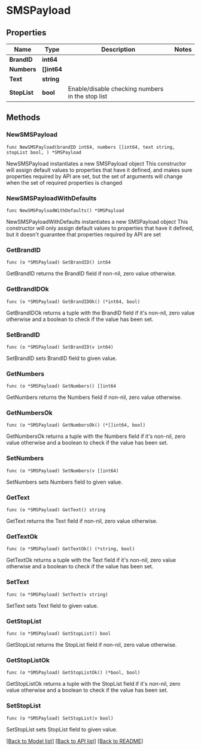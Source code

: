 # SMSPayload

## Properties

Name | Type | Description | Notes
------------ | ------------- | ------------- | -------------
**BrandID** | **int64** |  | 
**Numbers** | **[]int64** |  | 
**Text** | **string** |  | 
**StopList** | **bool** | Enable/disable checking numbers in the stop list | 

## Methods

### NewSMSPayload

`func NewSMSPayload(brandID int64, numbers []int64, text string, stopList bool, ) *SMSPayload`

NewSMSPayload instantiates a new SMSPayload object
This constructor will assign default values to properties that have it defined,
and makes sure properties required by API are set, but the set of arguments
will change when the set of required properties is changed

### NewSMSPayloadWithDefaults

`func NewSMSPayloadWithDefaults() *SMSPayload`

NewSMSPayloadWithDefaults instantiates a new SMSPayload object
This constructor will only assign default values to properties that have it defined,
but it doesn't guarantee that properties required by API are set

### GetBrandID

`func (o *SMSPayload) GetBrandID() int64`

GetBrandID returns the BrandID field if non-nil, zero value otherwise.

### GetBrandIDOk

`func (o *SMSPayload) GetBrandIDOk() (*int64, bool)`

GetBrandIDOk returns a tuple with the BrandID field if it's non-nil, zero value otherwise
and a boolean to check if the value has been set.

### SetBrandID

`func (o *SMSPayload) SetBrandID(v int64)`

SetBrandID sets BrandID field to given value.


### GetNumbers

`func (o *SMSPayload) GetNumbers() []int64`

GetNumbers returns the Numbers field if non-nil, zero value otherwise.

### GetNumbersOk

`func (o *SMSPayload) GetNumbersOk() (*[]int64, bool)`

GetNumbersOk returns a tuple with the Numbers field if it's non-nil, zero value otherwise
and a boolean to check if the value has been set.

### SetNumbers

`func (o *SMSPayload) SetNumbers(v []int64)`

SetNumbers sets Numbers field to given value.


### GetText

`func (o *SMSPayload) GetText() string`

GetText returns the Text field if non-nil, zero value otherwise.

### GetTextOk

`func (o *SMSPayload) GetTextOk() (*string, bool)`

GetTextOk returns a tuple with the Text field if it's non-nil, zero value otherwise
and a boolean to check if the value has been set.

### SetText

`func (o *SMSPayload) SetText(v string)`

SetText sets Text field to given value.


### GetStopList

`func (o *SMSPayload) GetStopList() bool`

GetStopList returns the StopList field if non-nil, zero value otherwise.

### GetStopListOk

`func (o *SMSPayload) GetStopListOk() (*bool, bool)`

GetStopListOk returns a tuple with the StopList field if it's non-nil, zero value otherwise
and a boolean to check if the value has been set.

### SetStopList

`func (o *SMSPayload) SetStopList(v bool)`

SetStopList sets StopList field to given value.



[[Back to Model list]](../README.md#documentation-for-models) [[Back to API list]](../README.md#documentation-for-api-endpoints) [[Back to README]](../README.md)


